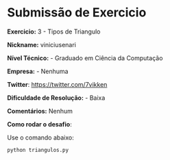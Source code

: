 # Submissão de Exercicio

**Exercicio:** 3 - Tipos de Triangulo

**Nickname:** viniciusenari

**Nível Técnico:** - Graduado em Ciência da Computação

**Empresa:** - Nenhuma

**Twitter**: https://twitter.com/7vikken

**Dificuldade de Resolução:** - Baixa

**Comentários:** Nenhum

**Como rodar o desafio**: 

Use o comando abaixo: 
```bash
python triangulos.py
```